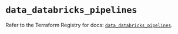 # `data_databricks_pipelines`

Refer to the Terraform Registry for docs: [`data_databricks_pipelines`](https://registry.terraform.io/providers/databricks/databricks/1.72.0/docs/data-sources/pipelines).
